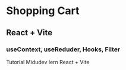 # Shopping Cart

## React + Vite

### useContext, useReduder, Hooks, Filter

Tutorial Midudev lern React + Vite